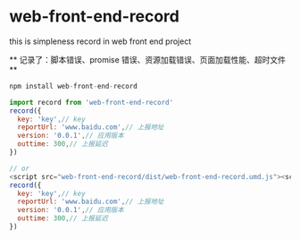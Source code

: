 # web-front-end-record

this is simpleness record in web front end project

** 记录了：脚本错误、promise 错误、资源加载错误、页面加载性能、超时文件 **

```javascript
npm install web-front-end-record
```

```javascript
import record from 'web-front-end-record'
record({
  key: 'key',// key
  reportUrl: 'www.baidu.com',// 上报地址
  version: '0.0.1',// 应用版本
  outtime: 300,// 上报延迟
})

// or
<script src="web-front-end-record/dist/web-front-end-record.umd.js"><script>
record({
  key: 'key',// key
  reportUrl: 'www.baidu.com',// 上报地址
  version: '0.0.1',// 应用版本
  outtime: 300,// 上报延迟
})
```
